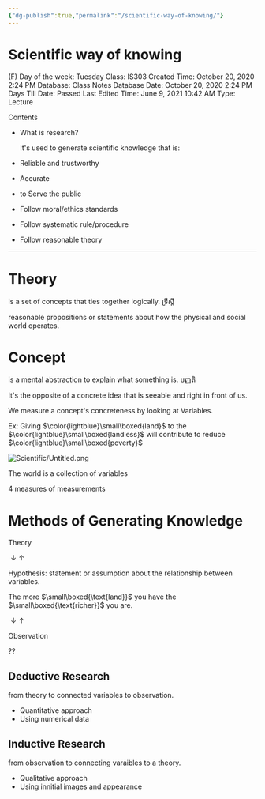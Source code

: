 ```yaml
---
{"dg-publish":true,"permalink":"/scientific-way-of-knowing/"}
---
```


# Scientific way of knowing

(F) Day of the week: Tuesday
Class: IS303
Created Time: October 20, 2020 2:24 PM
Database: Class Notes Database
Date: October 20, 2020 2:24 PM
Days Till Date: Passed
Last Edited Time: June 9, 2021 10:42 AM
Type: Lecture

Contents

- What is research?
    
    It's used to generate scientific knowledge that is: 
    

- Reliable and trustworthy
- Accurate
- to Serve the public
- Follow moral/ethics standards
- Follow systematic rule/procedure
- Follow reasonable theory

---

# Theory

is a set of concepts that ties together logically. ទ្រឺស្ដី

reasonable propositions or statements about how the physical
and social world operates.

# Concept

is a mental abstraction to explain what something is. បញ្ញតិ

It's the opposite of a concrete idea that is seeable and right in front of us.

We measure a concept's concreteness by looking at Variables.

Ex: Giving $\color{lightblue}\small\boxed{land}$ to the $\color{lightblue}\small\boxed{landless}$ will contribute to reduce $\color{lightblue}\small\boxed{poverty}$

![Scientific/Untitled.png](/img/user/assets/Scientific/Untitled.png)

The world is a collection of variables

4 measures of measurements

# Methods of Generating Knowledge

Theory

$\downarrow\uparrow$

Hypothesis: statement or assumption about the relationship between variables.

The more $\small\boxed{\text{land}}$  you have the $\small\boxed{\text{richer}}$ you are.

$\downarrow\uparrow$ 

Observation

??

## Deductive Research

from theory to connected variables to observation.

- Quantitative approach
- Using numerical data

## Inductive Research

from observation to connecting varaibles to a theory.

- Qualitative approach
- Using innitial images and appearance